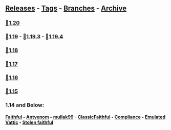 ## [Releases](https://github.com/InfamousMusicify/FamousBros-Faithful-Venom/releases/) - [Tags](https://github.com/InfamousMusicify/FamousBros-Faithful-Venom/tags/) - [Branches](https://github.com/InfamousMusicify/FamousBros-Faithful-Venom/branches) - [Archive](https://github.com/InfamousMusicify/FamousBros-Faithful-Venom/releases/tag/Archive)     


### [🔗1.20](https://github.com/InfamousMusicify/FamousBros-Faithful-Venom/releases/download/1.20/FB-FV_x32_1.20-r6.zip)
### [🔗1.19](https://github.com/InfamousMusicify/FamousBros-Faithful-Venom/releases/download/1.19/FB-FV_x32_1.19.2-r3.zip) - [🔗1.19.3](https://github.com/InfamousMusicify/FamousBros-Faithful-Venom/releases/download/1.19.3/FB-FV_x32_1.19.3-r9.zip) - [🔗1.19.4](https://github.com/InfamousMusicify/FamousBros-Faithful-Venom/releases/download/1.19.4/FB-FV_x32_1.19.4-r9.zip)

### [🔗1.18](https://github.com/InfamousMusicify/FamousBros-Faithful-Venom/releases/download/1.18/FB-FV_x32_1.18_R2.zip)

### [🔗1.17](https://github.com/InfamousMusicify/FamousBros-Faithful-Venom/releases/download/1.17/FB-FV_x32_1.17_R-6.zip)

### [🔗1.16](https://github.com/InfamousMusicify/FamousBros-Faithful-Venom/releases/download/1.16/FB-FV.x32.1.16.R-1.zip)

### [🔗1.15](https://github.com/InfamousMusicify/FamousBros-Faithful-Venom/releases/download/1.15/FB-FV.x32.1.15.2.V1.6.3.zip)

### 1.14 and Below:
#### [Faithful](https://faithfulpack.net) - [Antvenom](https://antvenom.com/files) - [mullak99](https://www.curseforge.com/minecraft/texture-packs/mullak99s-faithful-32x) - [ClassicFaithful](https://github.com/classicfaithful) - [Compliance](https://compliancepack.net/) - [Emulated Vattic](https://github.com/emulatedvattic) - [Stolen faithful](https://faithful.team)

